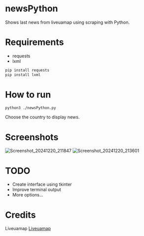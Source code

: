 # newsPython
Shows last news from liveuamap using scraping with Python.
# Requirements
- requests
- lxml
```bash
pip install requests
pip install lxml
```
# How to run
```bash
python3 ./newsPython.py
```
Choose the country to display news.
# Screenshots
![Screenshot_20241220_211847](https://github.com/user-attachments/assets/c85c7755-e885-4d90-87cc-129e3cdf3c8c)
![Screenshot_20241220_213601](https://github.com/user-attachments/assets/9c04b7d0-3e54-4835-86d0-cdb07d2174f9)

# TODO
- Create interface using tkinter
- Improve terminal output
- More options...
# Credits
Liveuamap
[Liveuamap](liveuamap.com)

